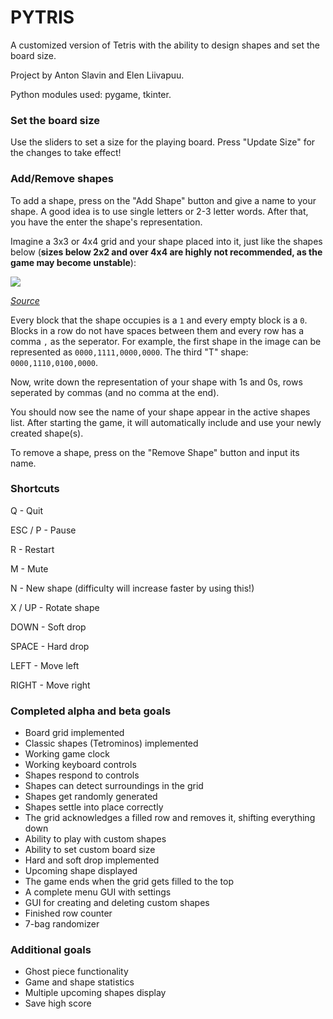 # PYTRIS

A customized version of Tetris with the ability to design shapes and set the board size.

Project by Anton Slavin and Elen Liivapuu.

Python modules used: pygame, tkinter.

### Set the board size
Use the sliders to set a size for the playing board. Press "Update Size" for the changes to take effect!

### Add/Remove shapes

To add a shape, press on the "Add Shape" button and give a name to your shape. A good idea is to use single letters or 2-3 letter words. After that, you have the enter the shape's representation.

Imagine a 3x3 or 4x4 grid and your shape placed into it, just like the shapes below (**sizes below 2x2 and over 4x4 are highly not recommended, as the game may become unstable**):

![](https://static.packt-cdn.com/products/9781849690904/graphics/0904_06_03.jpg)

*[Source](https://subscription.packtpub.com/book/game_development/9781849690904/5/ch05lvl1sec77/creating-the-tetrominoes)*

Every block that the shape occupies is a `1` and every empty block is a `0`. Blocks in a row do not have spaces between them and every row has a comma `,` as the seperator. For example, the first shape in the image can be represented as `0000,1111,0000,0000`. The third "T" shape: `0000,1110,0100,0000`.

Now, write down the representation of your shape with 1s and 0s, rows seperated by commas (and no comma at the end).

You should now see the name of your shape appear in the active shapes list. After starting the game, it will automatically include and use your newly created shape(s).

To remove a shape, press on the "Remove Shape" button and input its name.


### Shortcuts
Q - Quit

ESC / P - Pause

R - Restart

M - Mute

N - New shape (difficulty will increase faster by using this!)

X / UP - Rotate shape

DOWN - Soft drop

SPACE - Hard drop

LEFT - Move left

RIGHT - Move right

### Completed alpha and beta goals
* Board grid implemented
* Classic shapes (Tetrominos) implemented
* Working game clock
* Working keyboard controls
* Shapes respond to controls
* Shapes can detect surroundings in the grid
* Shapes get randomly generated
* Shapes settle into place correctly
* The grid acknowledges a filled row and removes it, shifting everything down
* Ability to play with custom shapes
* Ability to set custom board size
* Hard and soft drop implemented
* Upcoming shape displayed
* The game ends when the grid gets filled to the top
* A complete menu GUI with settings
* GUI for creating and deleting custom shapes
* Finished row counter
* 7-bag randomizer

### Additional goals
* Ghost piece functionality
* Game and shape statistics
* Multiple upcoming shapes display
* Save high score